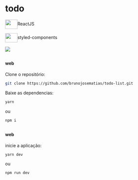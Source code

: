 # todo

<div> 
  <p><img align="center" height="30" width="40" src="https://cdn.jsdelivr.net/gh/devicons/devicon/icons/react/react-original.svg" />ReactJS</p>
  <p><img align="center" height="30" width="40" src="https://cdn.jsdelivr.net/gh/devicons/devicon@latest/icons/styledcomponents/styledcomponents-original.svg" />styled-components</p>
</div>



<img src="https://github.com/brunomat480/ignite-timer/issues/1#issue-3493517520" />

##

#### web

Clone o repositório:
```bash
git clone https://github.com/brunojosematias/todo-list.git
```

Baixe as dependencias:
```bash
yarn
```
ou
```bash
npm i
```
##

#### web
inicie a aplicação:
```bash
yarn dev
```
ou 
```bash
npm run dev
```
